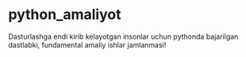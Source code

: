 # python_amaliyot
Dasturlashga endi kirib kelayotgan insonlar uchun pythonda bajarilgan dastlabki, fundamental amaliy ishlar jamlanmasi! 
